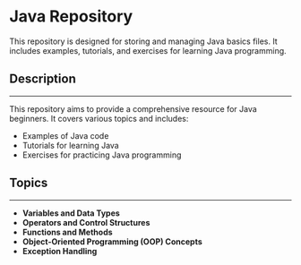 # Java Repository
This repository is designed for storing and managing Java basics files. It includes examples, tutorials, and exercises for learning Java programming.
## Description
---------------
This repository aims to provide a comprehensive resource for Java beginners. It covers various topics and includes:

* Examples of Java code
* Tutorials for learning Java
* Exercises for practicing Java programming

## Topics
----------
* **Variables and Data Types**
* **Operators and Control Structures**
* **Functions and Methods**
* **Object-Oriented Programming (OOP) Concepts**
* **Exception Handling**
